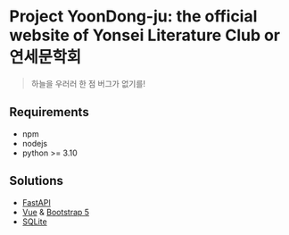 # Project YoonDong-ju: the official website of Yonsei Literature Club or 연세문학회
> 하늘을 우러러 한 점 버그가 없기를!
## Requirements
- npm
- nodejs
- python >= 3.10
## Solutions
- [FastAPI](https://fastapi.tiangolo.com/)
- [Vue](https://vuejs.org/) & [Bootstrap 5](https://getbootstrap.com/)
- [SQLite](https://sqlite.org/index.html)
